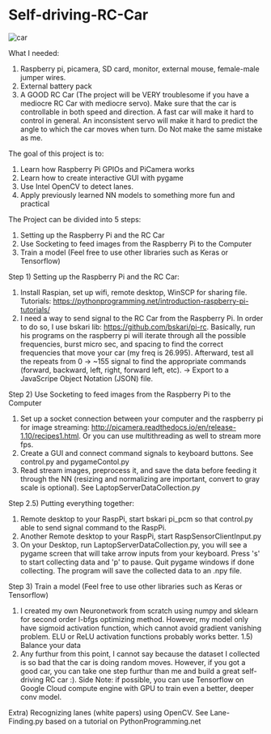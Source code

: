 # Self-driving-RC-Car
![car](https://user-images.githubusercontent.com/26393308/29645509-0d6d2002-884c-11e7-8429-4c4056190753.jpg)

What I needed:
1) Raspberry pi, picamera, SD card, monitor, external mouse, female-male jumper wires.
2) External battery pack
3) A GOOD RC Car (The project will be VERY troublesome if you have a mediocre RC Car with mediocre servo). Make sure that the car is controllable in both speed and direction. A fast car will make it hard to control in general. An inconsistent servo will make it hard to predict the angle to which the car moves when turn. Do Not make the same mistake as me.

The goal of this project is to:
1) Learn how Raspberry Pi GPIOs and PiCamera works
2) Learn how to create interactive GUI with pygame
3) Use Intel OpenCV to detect lanes.
4) Apply previously learned NN models to something more fun and practical

The Project can be divided into 5 steps:
1) Setting up the Raspberry Pi and the RC Car
2) Use Socketing to feed images from the Raspberry Pi to the Computer 
3) Train a model (Feel free to use other libraries such as Keras or Tensorflow)

Step 1) Setting up the Raspberry Pi and the RC Car:
1) Install Raspian, set up wifi, remote desktop, WinSCP for sharing file. Tutorials: https://pythonprogramming.net/introduction-raspberry-pi-tutorials/
2) I need a way to send signal to the RC Car from the Raspberry Pi. In order to do so, I use bskari lib: https://github.com/bskari/pi-rc. Basically, run his programs on the raspberry pi will iterate through all the possible frequencies, burst micro sec, and spacing to find the correct frequencies that move your car (my freq is 26.995). Afterward, test all the repeats from 0 -> ~155 signal to find the appropriate commands (forward, backward, left, right, forward left, etc). -> Export to a JavaScripe Object Notation (JSON) file.


Step 2) Use Socketing to feed images from the Raspberry Pi to the Computer 
1) Set up a socket connection between your computer and the raspberry pi for image streaming: http://picamera.readthedocs.io/en/release-1.10/recipes1.html. Or you can use multithreading as well to stream more fps.
2) Create a GUI and connect command signals to keyboard buttons. See control.py and pygameContol.py
3) Read stream images, preprocess it, and save the data before feeding it through the NN (resizing and normalizing are important, convert to gray scale is optional). See LaptopServerDataCollection.py

Step 2.5) Putting everything together:
1) Remote desktop to your RaspPi, start bskari pi_pcm so that control.py able to send signal command to the RaspPi.
2) Another Remote desktop to your RaspPi, start RaspSensorClientInput.py
3) On your Desktop, run LaptopServerDataCollection.py, you will see a pygame screen that will take arrow inputs from your keyboard. Press 's' to start collecting data and 'p' to pause. Quit pygame windows if done collecting. The program will save the collected data to an .npy file.

Step 3) Train a model (Feel free to use other libraries such as Keras or Tensorflow)
1) I created my own Neuronetwork from scratch using numpy and sklearn for second order l-bfgs optimizing method. However, my model only have sigmoid activation function, which cannot avoid gradient vanishing problem. ELU or ReLU activation functions probably works better.
1.5) Balance your data
2) Any furthur from this point, I cannot say because the dataset I collected is so bad that the car is doing random moves. However, if you got a good car, you can take one step furthur than me and build a great self-driving RC car :). Side Note: if possible, you can use Tensorflow on Google Cloud compute engine with GPU to train even a better, deeper conv model.

Extra) Recognizing lanes (white papers) using OpenCV. See Lane-Finding.py based on a tutorial on PythonProgramming.net
